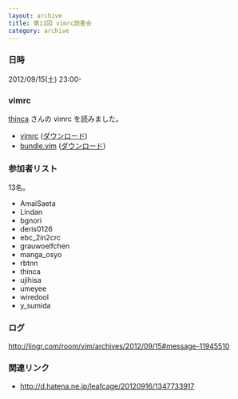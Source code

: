 ```yaml
---
layout: archive
title: 第11回 vimrc読書会
category: archive
---
```


### 日時
2012/09/15(土) 23:00-

### vimrc
[thinca](https://github.com/thinca) さんの vimrc を読みました。

- [vimrc](https://gist.github.com/3666285) ([ダウンロード](https://raw.github.com/gist/3666285/84069c169c6c683ed89212ed048323c5c116bef1/vimrc))
- [bundle.vim](https://gist.github.com/3675965) ([ダウンロード](https://raw.github.com/gist/3675965/5739da5abedef838ed49b8328d9b29e3dd78bed4/bundle.vim))

### 参加者リスト

13名。

- AmaiSaeta
- Lindan
- bgnori
- deris0126
- ebc_2in2crc
- grauwoelfchen
- manga_osyo
- rbtnn
- thinca
- ujihisa
- umeyee
- wiredool
- y_sumida

### ログ
<http://lingr.com/room/vim/archives/2012/09/15#message-11945510>

### 関連リンク
- <http://d.hatena.ne.jp/leafcage/20120916/1347733917>
